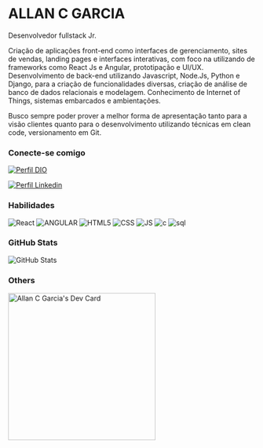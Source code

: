 # ALLAN C GARCIA

Desenvolvedor fullstack Jr.

Criação de aplicações front-end como interfaces de gerenciamento, sites de vendas, landing pages e interfaces interativas, com foco na utilizando de frameworks como React Js e Angular, prototipação e UI/UX.
Desenvolvimento de back-end utilizando Javascript, Node.Js, Python e Django, para a criação de funcionalidades diversas, criação de análise de banco de dados relacionais e modelagem.
Conhecimento de Internet of Things, sistemas embarcados e ambientações.

Busco sempre poder prover a melhor forma de apresentação tanto para a visão clientes quanto para o desenvolvimento utilizando técnicas em clean code, versionamento em Git.


### Conecte-se comigo
[![Perfil DIO](https://img.shields.io/badge/-Meu%20Perfil%20na%20DIO-30A3DC?style=for-the-badge)](https://www.dio.me/users/Iceluck)

[![Perfil Linkedin](https://img.shields.io/badge/-Meu%20LinkedIn-30A3DC?style=for-the-badge)](https://www.linkedin.com/in/allancgarcia/)


### Habilidades
![React](https://img.shields.io/badge/react-000?style=for-the-badge&logo=react)
![ANGULAR](https://img.shields.io/badge/ANGULAR-000?style=for-the-badge&logo=angular)
![HTML5](https://img.shields.io/badge/HTML5-000?style=for-the-badge&logo=html5)
![CSS](https://img.shields.io/badge/css-000?style=for-the-badge&logo=CSS3)
![JS](https://img.shields.io/badge/JAVASCRIPT-000?style=for-the-badge&logo=Javascript&)
![c](https://img.shields.io/badge/C-000?style=for-the-badge&logo=c&)
![sql](https://img.shields.io/badge/SQL-000?style=for-the-badge&logo=sql&)


### GitHub Stats
![GitHub Stats](https://github-readme-stats.vercel.app/api?username=iceluckbr&theme=transparent&bg_color=000&border_color=30A3DC&show_icons=true&icon_color=30A3DC&title_color=E94D5F&text_color=FFF&hide_title=true)


### Others 
<a href="https://app.daily.dev/iceluckbr"><img src="https://api.daily.dev/devcards/8e5f6cea0ce54cbd829cf3161d0124cb.png?r=tpi" width="300" alt="Allan C  Garcia's Dev Card"/></a>
<!--
**ICELUCKBR/ICELUCKBR** is a ✨ _special_ ✨ repository because its `README.md` (this file) appears on your GitHub profile.

Here are some ideas to get you started:

- 🔭 I’m currently working on ...
- 🌱 I’m currently learning ...
- 👯 I’m looking to collaborate on ...
- 🤔 I’m looking for help with ...
- 💬 Ask me about ...
- 📫 How to reach me: ...
- 😄 Pronouns: ...
- ⚡ Fun fact: ...
-->



